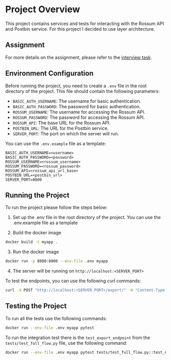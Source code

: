 # Project Overview

This project contains services and tests for interacting with the Rossum API and Postbin service.
For this project I decided to use layer architecture.

## Assignment

For more details on the assignment, please refer to the [interview task](https://you.ashbyhq.com/rossum.ai/assignment/93c83154-d979-4aea-ae5e-3a33a560ffc9).

## Environment Configuration

Before running the project, you need to create a `.env` file in the root directory of the project. This file should contain the following parameters:

- `BASIC_AUTH_USERNAME`: The username for basic authentication.
- `BASIC_AUTH_PASSWORD`: The password for basic authentication.
- `ROSSUM_USERNAME`: The username for accessing the Rossum API.
- `ROSSUM_PASSWORD`: The password for accessing the Rossum API.
- `ROSSUM_API`: The base URL for the Rossum API.
- `POSTBIN_URL`: The URL for the Postbin service.
- `SERVER_PORT`: The port on which the server will run.

You can use the `.env.example` file as a template:

```dotenv
BASIC_AUTH_USERNAME=<username>
BASIC_AUTH_PASSWORD=<password>
ROSSUM_USERNAME=<rossum_username>
ROSSUM_PASSWORD=<rossum_password>
ROSSUM_API=<rossum_api_url_base>
POSTBIN_URL=<postbin_url>
SERVER_PORT=8000
```

## Running the Project

To run the project please follow the steps below:

1. Set up the .env file in the root directory of the project. You can use the .env.example file as a template

2. Build the docker image
```bash
docker build -t myapp .
```
3. Run the docker image
```bash
docker run -p 8000:8000 --env-file .env myapp
```

4. The server will be running on `http://localhost:<SERVER_PORT>`

To test the endpoints, you can use the following curl commands:

```bash
curl -X POST "http://localhost:<SERVER_PORT>/export/" -H "Content-Type: application/json" -d '{"queue_id": "your_queue_id", "annotation_id": "your_annotation_id"}' -u <BASIC_AUTH_USERNAME>:<BASIC_AUTH_PASSWORD>
```

## Testing the Project
To run all the tests use the following commands:
    
```bash
docker run --env-file .env myapp pytest
```
To run the integration test there is the `test_export_endpoint` from the `tests/test_full_flow.py` file, use the following command:
    
```bash
docker run --env-file .env myapp pytest tests/test_full_flow.py::test_export_endpoint
```
